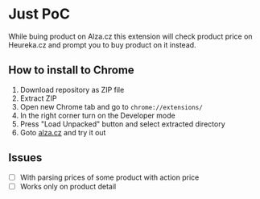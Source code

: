 # Just PoC
While buing product on Alza.cz this extension will check product price on Heureka.cz and prompt you to buy product on it instead.

## How to install to Chrome
1. Download repository as ZIP file
2. Extract ZIP 
3. Open new Chrome tab and go to `chrome://extensions/`
4. In the right corner turn on the Developer mode
5. Press "Load Unpacked" button and select extracted directory
6. Goto [alza.cz](https://alza.cz) and try it out


## Issues
- [ ] With parsing prices of some product with action price
- [ ] Works only on product detail
